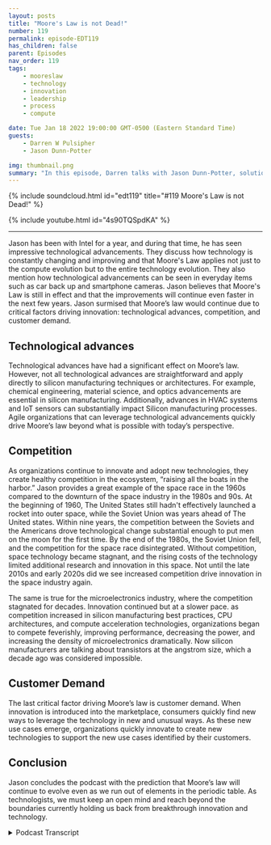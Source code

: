 ```yaml
---
layout: posts
title: "Moore's Law is not Dead!"
number: 119
permalink: episode-EDT119
has_children: false
parent: Episodes
nav_order: 119
tags:
    - mooreslaw
    - technology
    - innovation
    - leadership
    - process
    - compute

date: Tue Jan 18 2022 19:00:00 GMT-0500 (Eastern Standard Time)
guests:
    - Darren W Pulsipher
    - Jason Dunn-Potter

img: thumbnail.png
summary: "In this episode, Darren talks with Jason Dunn-Potter, solution architect for the public sector at Intel,  about Moore’s law and how it continues to drive innovations across the public sector."
---
```


{% include soundcloud.html id="edt119" title="#119 Moore's Law is not Dead!" %}

{% include youtube.html id="4s90TQSpdKA" %}

---

Jason has been with Intel for a year, and during that time, he has seen impressive technological advancements. They discuss how technology is constantly changing and improving and that Moore's Law applies not just to the compute evolution but to the entire technology evolution. They also mention how technological advancements can be seen in everyday items such as car back up and smartphone cameras. Jason believes that Moore's Law is still in effect and that the improvements will continue even faster in the next few years. Jason surmised that Moore’s law would continue due to critical factors driving innovation: technological advances,  competition, and customer demand.

## Technological advances

Technological advances have had a significant effect on Moore’s law. However, not all technological advances are straightforward and apply directly to silicon manufacturing techniques or architectures. For example, chemical engineering, material science, and optics advancements are essential in silicon manufacturing. Additionally, advances in HVAC systems and IoT sensors can substantially impact Silicon manufacturing processes. Agile organizations that can leverage technological advancements quickly drive Moore’s law beyond what is possible with today’s perspective.

## Competition

As organizations continue to innovate and adopt new technologies, they create healthy competition in the ecosystem, “raising all the boats in the harbor.” Jason provides a great example of the space race in the 1960s compared to the downturn of the space industry in the 1980s and 90s. At the beginning of 1960, The United States still hadn't effectively launched a rocket into outer space, while the Soviet Union was years ahead of The United states. Within nine years, the competition between the Soviets and the Americans drove technological change substantial enough to put men on the moon for the first time. By the end of the 1980s, the Soviet Union fell, and the competition for the space race disintegrated. Without competition, space technology became stagnant, and the rising costs of the technology limited additional research and innovation in this space. Not until the late 2010s and early 2020s did we see increased competition drive innovation in the space industry again.

The same is true for the microelectronics industry, where the competition stagnated for decades. Innovation continued but at a slower pace. as competition increased in silicon manufacturing best practices, CPU architectures, and compute acceleration technologies, organizations began to compete feverishly, improving performance, decreasing the power, and increasing the density of microelectronics dramatically. Now silicon manufacturers are talking about transistors at the angstrom size, which a decade ago was considered impossible.

## Customer Demand

The last critical factor driving Moore’s law is customer demand. When innovation is introduced into the marketplace, consumers quickly find new ways to leverage the technology in new and unusual ways. As these new use cases emerge, organizations quickly innovate to create new technologies to support the new use cases identified by their customers.

## Conclusion

Jason concludes the podcast with the prediction that Moore’s law will continue to evolve even as we run out of elements in the periodic table. As technologists, we must keep an open mind and reach beyond the boundaries currently holding us back from breakthrough innovation and technology.




<details>
<summary> Podcast Transcript </summary>

<p>﻿1</p>
<p>Hello, this is Darren</p>
<p>Pulsipher, chief solution,architect of public sector at Intel.</p>
<p>And welcome to Embracing</p>
<p>Digital Transformation,where we investigate effective change,leveragingpeople process and technology.</p>
<p>On today's episode of Moore's</p>
<p>Law is Not Dead.</p>
<p>With Jason Dunn-Potter</p>
<p>Solution Architect for the public sectorto no.</p>
<p>Jason,welcome to the show. Thanks, Darren.</p>
<p>It's always a pleasure.</p>
<p>Well,this is your second time or third time?</p>
<p>Second time.</p>
<p>Second time on the show.</p>
<p>Jason is a colleague of mine joined us.</p>
<p>It's been a year now.</p>
<p>You I just saw you just had your yearanniversary at Intel.</p>
<p>I did.</p>
<p>I'm super excited about making it the yearby the way.</p>
<p>Well, you know, if you make it a year,then you might as well stay for sevento get that sabbatical.</p>
<p>That's coming. Up.</p>
<p>That's what we talk about.</p>
<p>So todaywe want to talk about Moore's Law.</p>
<p>There's a lot of conversationout there in the industrythat, hey, Moore's Law is dead.</p>
<p>We can't get any more out of Moore's Law.</p>
<p>Let's talk a little bit.</p>
<p>Let's dive right into that.</p>
<p>Sure. Let's talk about it.</p>
<p>So I will tell youand I've only been here a year,but what I've seen in the last year,it's just been impressiveand we've been a busy year.</p>
<p>I mean, you think about all the thingsthat are going on,you know, I mean, obviously the launchthis week is a big dealand everybody wants to talk about that.</p>
<p>But I want to talk about the revolutionthat got us to thatand all of the work that went into this.</p>
<p>You know, a long time ago,a great leader told me iron sharpens iron.</p>
<p>Right?</p>
<p>And I didn't know what that meant.</p>
<p>I had to look it up by Watson first.</p>
<p>And he said, listen,it's all about if you surround yourselfwith great people, you become better.</p>
<p>Right.</p>
<p>And when your greatyou make everybody else look better.</p>
<p>And at the end of the day, when you lookat what Gordon Moore and the Giants,the team behind him did,you can see how far we've come.</p>
<p>And it's a short matter everyone every dayunderstands technology's change.</p>
<p>Just look at, you know, your car's backupcamera in the last five years, right?</p>
<p>Every time I get into a new car, I lookat, you know, we rent cars all the time.</p>
<p>I travel.</p>
<p>Every time I get in a brand new car,</p>
<p>I realize it's even better than before.</p>
<p>Sharper image, brighter colors,all the technology advancementsand the little things.</p>
<p>Right?</p>
<p>Think about how big you know, how much,how much better your camera zoomis on your smartphone.</p>
<p>You know, we are aggressively moving out.</p>
<p>And every</p>
<p>I would say Moore's Law applies to a lotmore than just the compute evolution.</p>
<p>I think it is the entire technologyevolution is following.</p>
<p>So you still think that everyto every two years everything'sdoubling in speed or performanceor whatever the case may be?</p>
<p>You still believe it?</p>
<p>I do.</p>
<p>And I will tell you,looking at our roadmap for 24 and 25,</p>
<p>I believe it's going to be even faster.</p>
<p>And it's an average. Right.</p>
<p>But at the end of the day.</p>
<p>Well, yeah.</p>
<p>I mean, we've seen this in our roadmapsbefore, right?</p>
<p>We've had our size of transistorsstall for a little bit,and then all of a suddensome new technology comes up and nowwe're three timesfour times smaller than the previous one.</p>
<p>So, yeah. And it all comes downto competition, right?</p>
<p>Competition makes you better.</p>
<p>It's no different watching the Olympiansgo out every year.</p>
<p>You know what?</p>
<p>Everybody watches the Olympics, right?</p>
<p>Because national pride,but also to watch people at the topof their game perform things that,you know, other people just dream of.</p>
<p>And I feel the same way in Intelwhen I see the engineering talking aboutwe set a lot of meetingsand I will tell yousome of those meetings, I am not thesmartest guy in the room by a long shot.</p>
<p>But when we talk to those folksthat you can tell that have been writing</p>
<p>FPGA code and building the actual buildingblocks of the future, that competition,that that that dedication to effortand improvement is real.</p>
<p>And the other thing to think aboutthat is it's not just, you know,it's all the research and development thatbuilds on everyone else's effort, right?</p>
<p>It's it's no differentthan like building a car. Right?</p>
<p>If you look at ayou know, you look at a car from 1980,you look at a car from this year,significant safetyimprovements, significant technologyimprovements, just holistically,a much better vehicle, lighter, bettergas mileage, all of those thingsbased on the capability,titanium safety rods,like all of that is now.</p>
<p>I mean, we can buy a bicycle now, right?</p>
<p>I mean, it is it is significant.</p>
<p>Like anybody can buy that and a bicycleand a bicycle shop now in town. So.</p>
<p>So do you do you feel that sometimeswithout the competitionthat technology lags?</p>
<p>So I.</p>
<p>I do. I do. I mean, what would you say?</p>
<p>So my thought process is simple.</p>
<p>Like at the end of the day,if you're don't have anybody directlycompeting with you,then you have no reason to try toyou have no reason to enhance your productline.</p>
<p>Right.</p>
<p>If you're the only game in town,then you're the only game in town.</p>
<p>There's no there's no driver, Right.</p>
<p>Business is business. Right?</p>
<p>At the end of the day,making money is important for companies,but here's the thing, right?</p>
<p>I'm not going to invest moneyin research and developmentand advancementand capability and enhancement.</p>
<p>If I'm making margin every quarter.</p>
<p>Right. Forever.</p>
<p>There's no reason there.</p>
<p>Justification to spend the research, spendthe money and the energy to get better.</p>
<p>Right.</p>
<p>But, you know, when you said thatthe first thing that part of my mindwas the 1960s.</p>
<p>Sure.</p>
<p>Right.</p>
<p>That the moonshot we were in competition.</p>
<p>Right.</p>
<p>With with the Soviet Union,the United Stateswas in competition with the Soviet Unionto get man on the moon.</p>
<p>And we as the United States,were far behind.</p>
<p>Absolutely. And then we weren't right.</p>
<p>And then we werewhen JFK made that first speech.</p>
<p>So you got to remember, nowwe standing on an empty platform.</p>
<p>There's nothing behind it.</p>
<p>There's no rocket.</p>
<p>There's no engineering,there's no shuttle, there's no nothing.</p>
<p>Right.</p>
<p>He is standing on a platformgiving a speech about what could be rightand then right.</p>
<p>And we didn't even launch our first rocketfor four years after that.</p>
<p>Right.</p>
<p>Like, if you look at the history of that,that process, the crawl, walk, run,as we like to call it. Right.</p>
<p>When you go from just got there.</p>
<p>There was there was crawling,but there was no walking.</p>
<p>Right here for us to run it.</p>
<p>And now we have rocketsthat return on their ownand land on a moving ship at sea.</p>
<p>I mean well and that.</p>
<p>Yeah,but, but our space, we kind of stalledbecause there was no more competition.</p>
<p>There was no more competition.</p>
<p>And that leads back to the point, right?</p>
<p>If you don't have anybody driving youfor success and you don't have anybodyyou know what they say,you know, risk it for the biscuit.</p>
<p>If you're not hungry. Right.</p>
<p>You're not going to be,you know, challenged.</p>
<p>And if you're not challenged,you're not improving.</p>
<p>And it's no differentthan people who train for marathons.</p>
<p>Right.</p>
<p>People who go out and excelin some capability or skill.</p>
<p>I will tell you that nothing makesyou better or put out more</p>
<p>Christmas decorations than your neighborputting up Christmas.</p>
<p>That's right.</p>
<p>Oh, no,that's not true in your life. Right.</p>
<p>You like? Well,everybody did that. That was great.</p>
<p>And then the next person got an inflatableand now everybodygot an inflatable, right?</p>
<p>And then somebody had those bigstick there and then it goes from there.</p>
<p>So I think.</p>
<p>All right. So she'll a</p>
<p>I have a question around that.</p>
<p>Do you think because you're new to Intelso you can have a perspective outside?</p>
<p>I've been in Intel too long now.</p>
<p>I've been here 12, 13 years.</p>
<p>Coming up, Do you think that maybe Intelgot complacent,that we didn't have competition,real competition for some timeand now we doand see that's changing things?</p>
<p>You know what?</p>
<p>Honestly, I think there'sthere's some truth in that.</p>
<p>I think that we were the biggestwe were the biggest game in town.</p>
<p>Right.</p>
<p>Everybody knows</p>
<p>I can't walk into a room of anywhereand someone doesn'twhen I say I work at Inteland they like, Oh,</p>
<p>I know what that is, right?</p>
<p>They may not know everything about whatthat is,but they have a name, face recognition.</p>
<p>I mean, there's there's a couple keycompanies in the world that if you say,</p>
<p>I work at wherever, if you remember, like,oh, I know what that is, right?</p>
<p>Intel is that and I will tell you,if I asked them to name five other chipcompanies,they will not be able to tell you that.</p>
<p>Right.</p>
<p>Even todaythey may be able to name one or two maybe.</p>
<p>But then, by and large, most of the folksworking in like public high schooldo not you know, like teachers.</p>
<p>I mean,we do a lot of community service folks,teachers, firefighters, other folks.</p>
<p>They may not be able to name three.</p>
<p>Let's do that, to be fair. Right.</p>
<p>And and so there's value in that,having a name that everybody recognizes.</p>
<p>But you got to earn that reputation.</p>
<p>And here's the other thing.</p>
<p>Reputation is only as goodas your last product, right?</p>
<p>So, you know, there's a lot of companies,</p>
<p>Sears, Kmart and others.</p>
<p>You know, wetalk about some of these old Woolworth'sand some of these other old companiesthat are doing so hard.</p>
<p>And today you can tellthey were the king of king of things.</p>
<p>I mean, Sears was one of the first onesto ever do the Sears catalog.</p>
<p>I mean.</p>
<p>Oh, yeah, yeah.</p>
<p>Which nicely they did online.</p>
<p>They were online, right?</p>
<p>They were the their versionbefore online seller.</p>
<p>And you know what?</p>
<p>They had that competitive edgefor decades, like decades and decades.</p>
<p>And now it's hard to find one.</p>
<p>And so you got to always beyou can never be.</p>
<p>And I hate to</p>
<p>I hate to dwell on these companiesbecause there weresome really hardworking folksthat worked in all of these places.</p>
<p>Oh, and as.</p>
<p>Readers have, you cannot become complacentin your space.</p>
<p>If you do, you will fall to Blockbuster.</p>
<p>You will fall for the other nonevolving iterations of things.</p>
<p>You know, Fujitsufell on in the analog film business,you know, Polaroidin the original print of Kodak.</p>
<p>Right when we were kids,there was photo booths on every corner.</p>
<p>There were 24 hour turnaround.</p>
<p>You got duplicates and youget the negatives and all of that, right?</p>
<p>None of that exists today.</p>
<p>And it's not thatthe technology was going to stay the same.</p>
<p>It's not that the factthat it was going to revolutionize.</p>
<p>Do you want to keep being that namein the revolutionary space where you were,you're moving out.</p>
<p>You're you're being that edge provider,by the way.</p>
<p>Think about it.</p>
<p>Think about how big Blockbusterwas compared to how big Netflixwas for 20 minutes.</p>
<p>Right.</p>
<p>Largest retailer in the world, right?</p>
<p>I mean, honestly,all over the country for for Blockbuster.</p>
<p>And that place was a startupwith 20 people.</p>
<p>Right.</p>
<p>They kind of gobbledthem for it for 20 bucks.</p>
<p>But they said, no, we'regoing to pass because we don't feel likethat's a good business model for us.</p>
<p>And Blockbuster, everyone knew the name.</p>
<p>Everyone right? Yeah, yeah.</p>
<p>Yeah.</p>
<p>And even my kids know what Blockbuster isonly because they watched</p>
<p>Stranger Things.</p>
<p>And during your phaseof the one of those Marvel movies.</p>
<p>Yeah, one of the Marvel movies. Yeah.</p>
<p>They're just today the movie. Know.</p>
<p>So you didn't have to. Well, of. Course.</p>
<p>Yeah, right.</p>
<p>Yeah.</p>
<p>Yeah. So. So what prevents,what preventsa large companies from falling falling.</p>
<p>So I mean, I.</p>
<p>Think having a business strategythat ever evolves,you always have to be looking atwhat am I doing nowand how do I get to the next plateau,right?</p>
<p>Especially in a tech companyor an industry and it's service relatedwhere you're providing to the company,to the public.</p>
<p>Right. Let's take</p>
<p>I mean, look at look at education, right?</p>
<p>Education was books in librariesfor centuries, booksin libraries, books in libraries.</p>
<p>Okay.</p>
<p>Well, you go into a library today andit doesn't have computers and terminals.</p>
<p>It's not a library you'd recognize, right?</p>
<p>Not today.</p>
<p>And so they're already makingthat evolutionary jump to say,how do I provide educationand information exchange?</p>
<p>Anybody can go home and Google something.</p>
<p>But how are for writing content and how.</p>
<p>Is it different in a library? Yeah, right.</p>
<p>How is it different libraryand how am I developing thosethose those programsso that people will want to come to them?</p>
<p>And so, yeah, you know,</p>
<p>I have a lot of experience in that.</p>
<p>That's, you. Know,another one that just popped to my mind.</p>
<p>And it's a companythat that owns the marketand had a huge competitorand that's a Walmart.</p>
<p>Sure.</p>
<p>Walmart's biggest competitors, Apple.</p>
<p>Amazon by far.</p>
<p>Right, Right. By far.</p>
<p>But guess what?</p>
<p>Walmart is kick in therebut in certain things.</p>
<p>And they pivotedand they pivoted in such a wonderful waythat my kids are that my kids have kids.</p>
<p>Right.</p>
<p>They right they drive upand the groceries are put in their trunkand they drive away.</p>
<p>Right.</p>
<p>Right.</p>
<p>Because, you know,go to the store and get it right now.</p>
<p>And it's that that right now.</p>
<p>And, you know, I'm a I want to handlehold it in my hand.</p>
<p>I want to look at the product.</p>
<p>I want to knowthat I'm getting what I want it right.</p>
<p>Well, and then also, it's funny becausebecause my daughter, who's got kids,she doesn't want to take the kidsin the store,who wants to take a one year old,not a four year old and a six yearold around Walmart,when it's snowing outside, no one.</p>
<p>Will look at it.</p>
<p>Look at Albertsons, Safeway, Randallsand H-E-B down here in South Texas.</p>
<p>They all have drive up curbside.</p>
<p>Now you can order all your shoes.</p>
<p>You pull up,they throw in the back of the car.</p>
<p>Let me tell you,if you've got a physical disability,if you've got to ride a little crash cartaround the store, nothing'seasier than pulling upand getting those groceries.hand-Deliver it right in and out.</p>
<p>You made your selection.</p>
<p>You had plenty of time.</p>
<p>You can reorder the same things.</p>
<p>It's not just a little better.</p>
<p>It's a whole lot better for some people.</p>
<p>Now I am soand there's I want to walk the store,but not everybody wants to do that.</p>
<p>Yeah, no, but there's still somethinginteresting about that. It'sbecause Walmart bought yet they could havejust moved completely retail.</p>
<p>But they understood one thing.</p>
<p>People still want a sense of community.</p>
<p>They still want to know</p>
<p>When I drive to Walmartand the drive thru where the pull up,</p>
<p>I recognize the shopper that bought mythat got my stuff for meand I can say thank you.</p>
<p>They still want some connectionto their community.</p>
<p>It's also. Considered community.</p>
<p>It's awesome and there's a lot of goodwillthat comes out of that. Right?</p>
<p>So the answer original question,</p>
<p>I think the big thing is alwaysbe looking to be more agilebecause that is the only wayto stay competitive.</p>
<p>And if you're not always asking,you should wake up every morning.</p>
<p>You're a senior leader in a companyjust like ours.</p>
<p>You should be asking,okay, what's next? Right?</p>
<p>It's never like,</p>
<p>Oh, we're good, we're never good.</p>
<p>We are never, ever going to be great.</p>
<p>Like one product awayfrom being replaced by somebody else.</p>
<p>And there are a lot of other companiesin the same trade spacethat don't exist anymore for the exactreason they did not evolve fast enough.</p>
<p>They did not pivot to the next opportunitylike it's a thing.</p>
<p>So let's talk a little bit aboutdo you feel that that competitionthat we just talked aboutand the ability to innovate and be agile,is that what's really driving</p>
<p>Moore's Lawor is it just that we're getting smarter?</p>
<p>You know what?</p>
<p>I think it's</p>
<p>I think it's definitely the competitionbecause here's the thing, right?</p>
<p>It's not what nobody no one personwas the Gordon Moore of today.</p>
<p>Right? We are a team.</p>
<p>We're like I said, I am sharpens iron.</p>
<p>We have a plethora of engineering assetsand people dedicated to this tradeand they are working every dayto make it a little bit betterand be more efficient.</p>
<p>You need a comprehensive team.</p>
<p>No one person is the answer. I look at.</p>
<p>I mean, look at the CEO.</p>
<p>He's not the only onethat was on the chip design.</p>
<p>It was a team of folks, right.</p>
<p>And then they have one captains ship.</p>
<p>The whole crew makes that happenand everybody appreciates that.</p>
<p>And I will tellyou. So are you saying thatthe systems are too complex todayfor it to all fit into one person's head?</p>
<p>So I don't know that that's true,because I think that there'ssome evolution like advancements.</p>
<p>Somebody came up with the idea and thena team went to work to build that idea.</p>
<p>Oh, gotcha.</p>
<p>So I'm kind of like Elon.</p>
<p>Elon Musk, Let's talk about it.</p>
<p>Right, right, right.</p>
<p>Love him, hate him,doesn't matter. And respect.</p>
<p>He has moved, right?</p>
<p>He has moved industriesbecause he went in that directionand he got people to follow him.</p>
<p>So he is going to the space industry.</p>
<p>Boring company Nuro.</p>
<p>Now, Neuralinknot just a thing, all kinds of things.</p>
<p>But the other thing to keep in mindis that those people existwhere they're outside the paradigm shift,where they say, Why not, right?</p>
<p>Don't tell me you can't do it.</p>
<p>Tell me why we can't do it,and then show mehow we're going to get over that,because we can't.</p>
<p>Right?</p>
<p>Somebody said,</p>
<p>Oh, we've never done that before.</p>
<p>Great, let's go do that anyway.</p>
<p>And this is the same thing.</p>
<p>This is no different than the first peoplethat invention parachute seatbelts.</p>
<p>You're that person.</p>
<p>By the way.</p>
<p>Let's talk aboutthe parachute thing. Sure.</p>
<p>Okay.</p>
<p>Because this because we feel this waysometimes we do.</p>
<p>All right.</p>
<p>If you and I were inventing the parachute,who would use it first, Right?</p>
<p>So I will tell you right now,somebody that you trust,someone who's got a lot of risk,the risk averse, Right.</p>
<p>They just jump in there. Right.</p>
<p>And then also, you know, do I need it?</p>
<p>Right.</p>
<p>What what drove that innovation? Right.</p>
<p>And what drove innovation wasthe military needed a new solution.</p>
<p>And now we have Hobie Parachutesthat go out on weekends.</p>
<p>And I mean, they're all electricwhere you can jump out.</p>
<p>I've got a friendthat's that's like three or 4000 jumpsthen on his like</p>
<p>I mean, he is a jump junkie and I'm sorry.</p>
<p>That to me is crazy.</p>
<p>Why would you jump out of a perfectly goodflying machine?</p>
<p>I will tell you that there'slots of thrill seekers there.</p>
<p>And there is there's ait's the best 2 minutes in sports, right?</p>
<p>I know. That's all right.</p>
<p>So, Jason, I have I have to ask youa personal question then,because you you're retired Army man.</p>
<p>So did you have to jump out of it? Nope.</p>
<p>Nope.</p>
<p>I was an Air Force guy with a helicopterand saw a guy.</p>
<p>I never got a chanceto go to airborne school and I never over.</p>
<p>So, you know, I.</p>
<p>Was too old to go and everything hurts.</p>
<p>That athlete on our team definitely went.</p>
<p>And I believe Joe Hollander also went.</p>
<p>I think he did I think I'm pretty.</p>
<p>Sure they both win.</p>
<p>It's very common for them to you knowa lot of lot of folks go it's not a</p>
<p>I'm not a small community of folkslike I would say probably,</p>
<p>I don't know, anywherebetween 15 to 15 to 20% ofthe military has gone through some kindof training with that nature.</p>
<p>And itmay be a little silly, but it's it'sdefinitely more than a few.</p>
<p>Okay.</p>
<p>So let's talk a little bit about thisbeforehand.</p>
<p>We talked a little bitabout this competition thing.</p>
<p>There's all sorts of competitions.</p>
<p>We talked a little bit about the Olympics.</p>
<p>There's also war.</p>
<p>That's a form of competition, right? Sure.</p>
<p>All these things dry ofreally rapid growth in technologyis some for efforts like for war.</p>
<p>You're creating technology to defendand to destroy.</p>
<p>Sure. Basically. Right.</p>
<p>But there's some spin out of that as wellbecause it advances it.</p>
<p>It raises all boats.</p>
<p>I want to</p>
<p>I want to shave that a little bitbecause it's it's more than that.</p>
<p>It's okay.</p>
<p>So a lot of folks don't realize that thethe policy and politicsthat go into war development,let's say technology development, it'snot just to win decisively,it's to limit your opponent's abilityto cause significant impact.</p>
<p>Right?</p>
<p>It's also the ability to provideenhanced medical triage and careso you can get people back on their feetfaster.</p>
<p>It's also all of the thingsto do logistics and resourcing tothe edge, because everybody knowsthat wars are won on their,you know, on logistics.</p>
<p>And so it's not just we're not justtalking about smart munitions.</p>
<p>We're talking about the entire holisticlook at when you look at the DODas a whole, right.</p>
<p>How they do business,they find all kinds of thingsthat they care significantly aboutand whether it's betterfirst aid, bandages that get,you know, troops back in the fightinstantaneously.</p>
<p>We have smart bandagesthat have chemicals in them.</p>
<p>So when they're exposed to blood, itrelease the chemical.</p>
<p>So they put the bandage on, wrap around.</p>
<p>And that immediately causesa coagulation of the wound.</p>
<p>Right. Saving lives and limbs.</p>
<p>And everybody carriedit wasn't like specialtroops had them everyone out, everyone</p>
<p>So people.</p>
<p>Don't.</p>
<p>Well and that feeds into that feedsinto the public, obviously.</p>
<p>Absolutely.</p>
<p>And now paramedics are even betterbecause of it. And. Right.</p>
<p>And we've got all of this technologyadvanced that comes out of these tools.</p>
<p>And so when we talk about,hey, talk about war as a concept,because it's it's so much broader,the discussion is some of thatis just winning the information campaignso that people know we're winning.</p>
<p>Right.</p>
<p>Because if you think you're going to lose,you're going to lose, right?</p>
<p>That's how.</p>
<p>Yeah, yeah, that's true. It's like boxing.</p>
<p>If you go in there and you're pretty surethe first three rounds went terrible,the next nine are going to be brutal.</p>
<p>Right.</p>
<p>And you negative to that -12 rounds,you're out at four.</p>
<p>Right. It's hardhow much you have in the game, but.</p>
<p>But it's everything.</p>
<p>It's all the technology that goes into it.</p>
<p>It's all of the capability enhancement.</p>
<p>But let's apply that to business modeling.</p>
<p>It's the same exact thingmodel standpoint.</p>
<p>It's how do I maintain my relevancy,how do I maintain my competitive edge?</p>
<p>How do I make surethat we havethe best product on the market,and how do I takeadvantage of the technology hurdlesthat are coming up and say, hey, you know,no different than when we we've all seentechnological advancements.</p>
<p>We went from,you know, cell phones to smartphones.</p>
<p>We went from, you know,old connectorsfor computers to USB everything, right?</p>
<p>Universal, simple, hot swappable.</p>
<p>I didn't have to shut down the machineto plug in a device anymore.</p>
<p>Right. Right.</p>
<p>Like all those little thingsaren't little. There.</p>
<p>We major milestonesand advancements in technologyand those are the things that continueto push youto the edge of the capabilitywhere you are the forefront.</p>
<p>This is where people know your name right?</p>
<p>We have a great commercial.</p>
<p>You've never seen it.</p>
<p>It's theour rock stars are like your rock stars.</p>
<p>It's fantastic about the creatorof the USB fantastic video.</p>
<p>And if you don't know anything about it,all it says onthe bottom is creator of the USB, right?</p>
<p>That's it. You don't, you don't need it.</p>
<p>The understanding of how he got there,you don't even understand him.</p>
<p>The team and the energy and the hoursof the years that it took to get there.</p>
<p>All you know is it revolutionizedthe way you do machine work.</p>
<p>And today every person plugs in theirphone to everything and the ability right.</p>
<p>And we are continuing to add</p>
<p>Thunderbolt four.</p>
<p>Right.</p>
<p>Took a usb-c and said, hey, how do I getmore out of that same connector?</p>
<p>Right.</p>
<p>Just one more example of of evolutionor change.</p>
<p>And it's not a thing.</p>
<p>It's everything.</p>
<p>You have to be agile in every area,especially when you talk about, you know,you can havethe best technology in the world,but if you don't have a logisticsfabrication facilitythat can keep up with demand,if you don't have the supply and logisticschannels worked out.</p>
<p>So there's a lot of other advancements.</p>
<p>It's not just technology advancements,it's being agile, being smarterthan your competitionon how to get the right resourcesto the right place at the right time,you know,cut down on the work in place, right.</p>
<p>Workingup, work in progress, the whip right.</p>
<p>Shorten the whip cycle so that you can getmore to the field faster.</p>
<p>At the end of the day,that's the stuff that drivesinnovative change of businesses.</p>
<p>No different than automating logisticssystems, RPA screenscrapers that pull from analog systemsthat bring the digital systemsand advances there.</p>
<p>Just any one of those thingscould be the change that you need.</p>
<p>I mean, let's think about like FedEx,right?</p>
<p>FedEx went toe to toewith the Postal Service for 20 minutesand they were like, look,we can get you therefaster, better, smarter</p>
<p>UPS has been around forever, right?</p>
<p>For as long as I can remember.</p>
<p>And then I'll send FedEx.</p>
<p>It's like, Yeah,but I can do that by planeand I can clock that package to your door.</p>
<p>And then pretty soon there's a great memeabout all these different likeand the post office sendsyou a notification.</p>
<p>It's probably on its way right?</p>
<p>And then real close, UBS sendsyou a note saying, Hey, how far is that?</p>
<p>How many days out? FedEx says, Hey,</p>
<p>I left it on your doorstep.</p>
<p>Here's a photo.</p>
<p>You know what I mean? So it's like thisand they're all.</p>
<p>So in.</p>
<p>Continuing its reasons that.</p>
<p>Yeah, it's raising everything.</p>
<p>So this competition's great.</p>
<p>Let's talk a little bit about</p>
<p>Intel, because Intel we competereally interestingly.</p>
<p>Sure.</p>
<p>We compete on the process nodes,which means thethe actual building in the siliconand we also competeon the architecture side, which iswhat am I putting on that silicon? So.</p>
<p>Right. Yeah.</p>
<p>I think the biggest surprisefor me was Discoverhow much work we put into software.</p>
<p>So something like,</p>
<p>I don't know, 15 to 20000 softwaredevelopers at any given moment,making the software side of the hardwaremore efficientbetween that, between the OS layerand the hardware layerso that you get the best API maximizationbecause at the end of the day,if the workload runs faster than you thinkthe CPU is running faster,you can't make a corollarythat the software is enablingthe hardware to run faster.</p>
<p>And that is one example of thatlittle tweakwhere people don't realizewhen I say that people are like,</p>
<p>We had no idea</p>
<p>Intel's got that many software developers.</p>
<p>I say, Yeah, do think about it.</p>
<p>We're maximizing that one APIand all of the effort that's going intoall of that work is optimizingthose workloads to get the absolutelike, like alike a fine tuned sports car, right.</p>
<p>If you know, just havingthe engine is not good enough,you got to get in there, tunethat thing and make it home.</p>
<p>And if you can have a jump and.</p>
<p>Then you also have to have somethingto drive. It.</p>
<p>Right. And all. Right.</p>
<p>So someone once said the software is thesoul of the is the soul of the machine.</p>
<p>I don't know.</p>
<p>I want to go in there.</p>
<p>I know you're on.</p>
<p>I thought that was interesting, right?</p>
<p>Because, hey, if there's no software,then our hardware doesn't do anything.</p>
<p>No, that's true.</p>
<p>That's only true, right? It's it.</p>
<p>And so that's the other thingyou got to think about is Intelcan't be just known as the one companythat makes one product.</p>
<p>That's not true. It'snot even kind of true.</p>
<p>Everything can be autonomous carsto light and camera technologiesand everything else.</p>
<p>FPGA and radar advancements.</p>
<p>They do a ton of things.</p>
<p>People have no idea.</p>
<p>We're doing all over the placeand that is that's a misnomer.</p>
<p>And that's the other problem,that that's the one problem with success,</p>
<p>I will tell you is everybody knows youfor what they know you for.</p>
<p>They don't necessarily know youfor everything that you do, Right.</p>
<p>Yeah, there's a great, great joke about,you know,you know, you build this walland you do all these things,but you make one big mistake,and that's all everyone will ever know.</p>
<p>That's all anyone reminds you.</p>
<p>Doesn't matter. All the good workthat you do all over the place.</p>
<p>That's the other thingin the ethics, though.</p>
<p>But I'm really excited about Intelis all the ethical work that they're doingand all of the work of putting intocommunity service and outreach programsand all the stuff that the CEO is doingwith community colleges to help push A.I.to the edge with open vinoand all of that, you know, giving it away.</p>
<p>Like you can go to YouTube rightnow, pull down and open vino and watch,you know, 20, 30 videos on how to usecomputer vision.</p>
<p>Open vino and one API.</p>
<p>Yeah, that's that's one thinga lot of people understand.</p>
<p>A lot of the softwarethat we develop is for the community.</p>
<p>Sure.</p>
<p>Right.</p>
<p>Well,and it's not completely altruistic now.</p>
<p>But it's going to saythere's a kickback. That right.</p>
<p>The kickback is a sourcedevelopment pipelinewhere I got a junior high school studentnow playing with a I in seventh grade.</p>
<p>Right.</p>
<p>That is a huge story.</p>
<p>By the time they turn 25, right?</p>
<p>Yeah, absolutely.</p>
<p>All right.</p>
<p>Let's talk about some ofthe new innovations that we're seeingbecause we talked earlierabout the process.</p>
<p>No, we're we're we're shippingfive nanometers, which is super small.</p>
<p>Super small.</p>
<p>Right.</p>
<p>And and I mentioned this in Michigan,the coronavirus is 72nanometers in diameter.</p>
<p>We're shipping transistorstoday at five nanometersand in two years at 18 angstroms,which is 1.8 nanometers.</p>
<p>That's really, really small.</p>
<p>Just the factthat we're measuring and angstromsshould be a world renowned high five.</p>
<p>For my technology.</p>
<p>It really is.</p>
<p>What tells me Moore's Law is never donelike that has never been more true todaythan it's been in its entire existence.</p>
<p>Well, I don't know.</p>
<p>When we start move, Can we go subatomic?</p>
<p>I don't think we can.</p>
<p>I don't know how far.</p>
<p>Well, here's the thing, right?</p>
<p>We never thoughtwe'd get past the sound barrier.</p>
<p>And now you do it every day.</p>
<p>Right? Yeah. We never got that.</p>
<p>I will tell you, if you tryand you've ever interviewed a grandparentfrom the thirties and fortiesabout the advancement of the technology,remember?</p>
<p>Now, we didn't go past supersonicuntil like 1945, right?</p>
<p>And so they grew up they're those cropduster engine jets, you know, thethe biplanes of their time,the P-51 Mustang.</p>
<p>It was like the hottest thingbecause it was thefastest thing in the airuntil it wasn't right.</p>
<p>Yeah.</p>
<p>And nobody realized that first jet engineon the side of a of a vehicle.</p>
<p>All of a sudden, we were traveling past.</p>
<p>I mean, if you've ever been to an airshowand I highly recommend them,if you ever watch the Air Force</p>
<p>Thunderbirds or the Navy Blue Angelsand they come by and all of a suddenthey fly right over the crowdand like two, three, 4 seconds later,that sonic boom follows behind them.</p>
<p>That is an experienceyou will never forget.</p>
<p>And that's isone example of they never thought we coulduntil we did.</p>
<p>And now it's how. We did.</p>
<p>And how we did it.</p>
<p>And I will tell you, if you ask somebodyand say, hey, do you think we'll ever getto angstrom measurement?</p>
<p>And they're like,</p>
<p>I don't even know what that is.</p>
<p>Right?</p>
<p>And now it's about to be commonterminology in our in our industry.</p>
<p>That has got to be something to doa high five about in the driveway now.</p>
<p>No, you're absolutely right.</p>
<p>Now there's there's some other interestingtechnologies, not just in the size.</p>
<p>Sure.</p>
<p>But also in the way that we can developnew architecturesthrough our chiplet technologywhere we can.</p>
<p>It's almost it'salmost like we're providing openan open door to say, come bring your bestand join it with ourso that we can make everything better.</p>
<p>So I would tell you for the audiencefor sure, if they don't understand</p>
<p>Chiplet technologies,they need to do their homeworkand this is what another thingwe talk about with Gordon Moore's rules.</p>
<p>We're about to blow the doorswide open on what you think you knowa CPU can doright between the Chiplet technologyand Chipletsis the ability to put other chipswith a CPU next to a CPUbasically on the same framework.</p>
<p>So we can do a whole bunchof very interesting things.</p>
<p>But on silicon, let's be clear onthis is on spot on silicon,not on the motherboard.</p>
<p>Other more like. Physical.</p>
<p>Silicon silicon like you can stackand package right there on the silicon.</p>
<p>But then on top of thatyou think about what CSL is going to doto the entire motherboard, right?</p>
<p>And all of the devices and things,you think about what we're goingto be able to do because of that,because of the chip,what's because of CSL,what we're going to be ableto do with edge devices right.</p>
<p>Well, I mean look at it,</p>
<p>You're seeing the picture of likethere's a great photo of like a RadioShackad from 1980, 85 and it's got the campfour and it's got, you know, the,the CD player and all that stuff.</p>
<p>Right?</p>
<p>And then in front of it'sgot a picture of a smartphoneand it's like, Oh, yeah,but all of that now fits in here, right?</p>
<p>I will tell you that</p>
<p>I am really excited about CSL.</p>
<p>I'm very excited about Chipletsand all of itbecause I know that that is going to bethe next evolution in industry.</p>
<p>So this is not the time to take a nap.</p>
<p>If you work in I.T.and technology,this is the time to start getting smartbecause we are about to do a cheetahflip in the driveway, no differentthan when we first introduced USB.</p>
<p>When we first introduced wi fi technology,some people said couldn't be done.</p>
<p>It couldn't be done today.</p>
<p>Let me tell you, there's nothingwe don't do on Wi-Fi, right?</p>
<p>A teenager,the first thing they're looking forwhen they get to grandma's house iswhat's the lifetime password?</p>
<p>What's a wife? Hey,</p>
<p>I know Grandma wrote it on the road.</p>
<p>And, you know,</p>
<p>I should probably put it on the fridge.</p>
<p>And if she's like me, I put a littlenightstand literally on our guest stand.</p>
<p>Now in our guest room, we literally havea little flag that says Nice, nice.</p>
<p>Here's a lifetime password, right? Yeah.</p>
<p>My my son did that when I visited here.</p>
<p>It was. It was great.</p>
<p>I didn't have to ask him for it.</p>
<p>And I saw it in a friend's housewith copied it.</p>
<p>And I will tell you thatthat is now the new normal.</p>
<p>And because of that cell edgedevice, Chiplets,you're about to see comprehensive</p>
<p>AI at the edge.</p>
<p>You're about to see comprehensive cloudedge architecturesthat are like nothing you've ever seen.</p>
<p>So think about how fast we went from cableanalog to, you know, dial up,you know, telephone modems to to catfive to fiber to Wi-Fi.</p>
<p>It wasn't 50 years.</p>
<p>It wasn't 90 years.</p>
<p>It was like 12 and a half years.</p>
<p>We weren't going to want to do another doanother.</p>
<p>In fact, I have I have 5G to the housefor my WiFi and cable.</p>
<p>Right to the house, because I have both.</p>
<p>Right? Why?</p>
<p>Because I have too many devicesand too many kids.</p>
<p>That's the problem. Right.</p>
<p>And right and well,and then also you think about</p>
<p>StarLink and the satellite constellations.</p>
<p>We're now about to open the Internet,the entire rest of the worldbelow the Southern hemisphere.</p>
<p>These folks have never had the Internet.</p>
<p>I was talking with some of our leadershipteam about I'm like, hey,you guys might want to start writingstuff downbecause I don't think you understand.</p>
<p>A third of the planet is aboutto get Internet for the first time.</p>
<p>Like true, the internet, you know,the speeds you appreciate every day.</p>
<p>They are about to find out.</p>
<p>And I will tell you, there was a hugeeducational evolution about</p>
<p>I was reading a paper about,</p>
<p>I think 1.02.03.0about how kids learnin a technological environment.</p>
<p>Some kids are visual learners.</p>
<p>Some kids who book learners like to read,some want to see pictures.</p>
<p>Someone to see them off doesn't matter.</p>
<p>The point is, is that computeroperated algorithm based computer trainingcan now identify which way do they learn</p>
<p>Ratio programs answers they don't know.</p>
<p>And you've all done it.</p>
<p>You've all taken your corporate testsand they ask you the same questionsover and over again because they want youto know the information.</p>
<p>They don't want you to get a wrong answer,just call it because that doesn'thelp you to get to the next plateauof educational development.</p>
<p>They need you to know the data.</p>
<p>And so we're startingto see evolution of technologies.</p>
<p>And I'm really actually interested to seewhere educationis going to go on that front.</p>
<p>And talking about competition,you know,who's getting the best test scores becausethe kids are getting the best educationand then what's going towhat are they going to inventbecause of the things they can now do?</p>
<p>Agree the pyramid.</p>
<p>I think we're actuallylooking at Gordon's more</p>
<p>I think Moore's Lawis going to be outdated.</p>
<p>Honestly, I don't think it'sgoing to be accurate anymore.</p>
<p>I think it's going to gothe other direction. I think we're.</p>
<p>Going to go faster.</p>
<p>It's potentially could gosignificantly fasterbased on all of the things we know to betrue.</p>
<p>Also, people are living longer.</p>
<p>That information is being passedfrom generation to generation more.</p>
<p>And just that alonewill significantly enhance capabilitybecause people are working longer.</p>
<p>And then, you know, you learnfrom experience leaders, the longeraround, the more they know and the morethey know, the more they can teach.</p>
<p>So this is great. Yeah.</p>
<p>Jason, it's always a pleasure.</p>
<p>I always have fun talking to you.</p>
<p>So I thank you for coming on the show.</p>
<p>I appreciate that.</p>
<p>I do.</p>
<p>Every time we talk,you say something I never.</p>
<p>Oh, well, I say stuffall the time that no one understands.</p>
<p>So I just want to know,when am I getting my hoverboard?</p>
<p>That's what I want.</p>
<p>Yeah.</p>
<p>We've got.</p>
<p>All the waythat. We've got all these people.</p>
<p>But I want to know,when am I going to get my husband right?</p>
<p>Yeah, I can write it,but I want to see it in action.</p>
<p>I want a transporter too,</p>
<p>Just so you know.</p>
<p>I would.</p>
<p>Just say. In-Flight thing would be nice.</p>
<p>I'm kind of scared of the dynamicsof how that would work out,but I like the way you're goingvery seriously and honestly.</p>
<p>And one more thing.</p>
<p>I know thatwe're going to get cut off, but, you know,when we start talking about angstromsand the new fabs that are going in Ohio,</p>
<p>I never in my life envisionedthat we would get to angstrom development.</p>
<p>Right.</p>
<p>And we're watching it in real timeright now as I'm watching concrete trucks.</p>
<p>And if you've ever seen the timelapse videos of them portraying the Fab</p>
<p>Four, that facility,it's just amazing to see, you know,</p>
<p>Angstroms in motion, I guess, would bethe best way I could describe it.</p>
<p>Yeah, it truly is amazing.</p>
<p>And and that's just two years.</p>
<p>Out right now.</p>
<p>We're not talking about 2030 when peopleare like, oh, I take five, ten years.</p>
<p>I think it'll be done in two.</p>
<p>Yeah, I can't even imagine 20, 30what it's going to look like.</p>
<p>Yeah, it's yeah.</p>
<p>Crazy times.</p>
<p>Jason, again,thanks for coming on the show.</p>
<p>Thanks, Darren Always a pleasure.</p>
<p>Thank you for listeningto Embracing Digital Transformation today.</p>
<p>If you enjoyed our podcast,give it five stars on your favoritepodcasting site or YouTube channel,you can find out more informationabout embracing digital transformationand embracingdigital.org</p>
<p>Until next time, go outand do something wonderful.</p>

</details>
